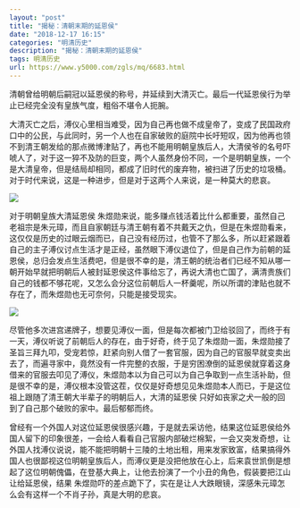 ```yaml
---
layout: "post"
title: "揭秘：清朝末期的延恩侯"
date: "2018-12-17 16:15"
categories: "明清历史"
description: "揭秘：清朝末期的延恩侯"
tags: 明清历史
url: https://www.y5000.com/zgls/mq/6683.html
---
```






清朝曾给明朝后嗣冠以延恩侯的称号，并延续到大清灭亡。最后一代延恩侯行为举止已经完全没有皇族气度，粗俗不堪令人扼腕。

大清灭亡之后，溥仪心里相当难受，因为自己再也做不成皇帝了，变成了民国政府口中的公民，与此同时，另一个人也在自家破败的庭院中长吁短叹，因为他再也领不到清王朝发给的那点微博津贴了，再也不能用明朝皇族后人，大清侯爷的名号吓唬人了，对于这一猝不及防的巨变，两个人虽然身份不同，一个是明朝皇族，一个是大清皇帝，但是结局却相同，都成了旧时代的废弃物，被扫进了历史的垃圾桶。对于时代来说，这是一种进步，但是对于这两个人来说，是一种莫大的悲哀。

![](https://img.y5000.com/uploads/allimg/161207/114GI117-0.jpg)

对于明朝皇族大清延恩侯
朱煜勋来说，能多赚点钱活着比什么都重要，虽然自己老祖宗是朱元璋，而且自家朝廷与清王朝有着不共戴天之仇，但是在朱煜勋看来，这仅仅是历史的过眼云烟而已，自己没有经历过，也管不了那么多，所以赶紧跟着自己的主子溥仪讨点生活才是正经，虽然眼下溥仪退位了，但是自己作为前朝的延恩侯，总归会发点生活费吧，但是很不幸的是，清王朝的统治者们已经不知从哪一朝开始早就把明朝后人被封延恩侯这件事给忘了，再说大清也亡国了，满清贵族们自己的钱都不够花呢，又怎么会分这位前朝后人一杯羹呢，所以所谓的津贴也就不存在了，而朱煜勋也无可奈何，只能是接受现实。

![](https://img.y5000.com/uploads/allimg/161207/114GKT3-1.jpg)

尽管他多次进宫递牌子，想要见溥仪一面，但是每次都被门卫给驳回了，而终于有一天，溥仪听说了前朝后人的存在，由于好奇，终于见了朱煜勋一面，朱煜勋接了圣旨三拜九叩，受宠若惊，赶紧向别人借了一套官服，因为自己的官服早就变卖出去了，而遍寻家中，竟然没有一件完整的衣服，于是穷困潦倒的延恩侯就穿着这身借来的官服去叩见了溥仪，朱煜勋本以为自己可以为自己争取到一点生活补助，但是很不幸的是，溥仪根本没管这茬，仅仅是好奇想见见朱煜勋本人而已，于是这位祖上跟随了清王朝大半辈子的明朝后人，大清的延恩侯
只好如丧家之犬一般的回到了自己那个破败的家中。最后郁郁而终。

曾经有一个外国人对这位延恩侯很感兴趣，于是就去采访他，结果这位延恩侯给外国人留下的印象很差，一会给人看看自己官服内部破烂棉絮，一会又突发奇想，让外国人找溥仪说说，能不能把明朝十三陵的土地出租，用来发家致富，结果搞得外国人也很鄙视这位明朝皇族后人，而溥仪更是没把他放在心上，后来袁世凯倒是想起了这位明朝傀儡，在登基大典上，让他去扮演了一个小丑的角色，假装要把江山让给延恩侯，结果
朱煜勋吓的差点跪下了，实在是让人大跌眼镜，深感朱元璋怎么会有这样一个不肖子孙，真是大明的悲哀。
